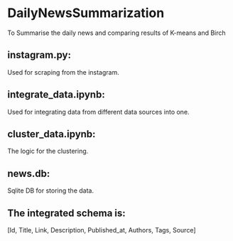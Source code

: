 # DailyNewsSummarization
To Summarise the daily news and comparing results of K-means and Birch 

## instagram.py:
Used for scraping from the instagram.

## integrate_data.ipynb:
Used for integrating data from different data sources into one.

## cluster_data.ipynb: 
The logic for the clustering.

## news.db:
Sqlite DB for storing the data. 

## The integrated schema is:
[Id, Title, Link, Description, Published_at, Authors, Tags, Source]

